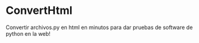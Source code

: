 # ConvertHtml
Convertir archivos.py en html en minutos para dar pruebas de software de python en la web!
